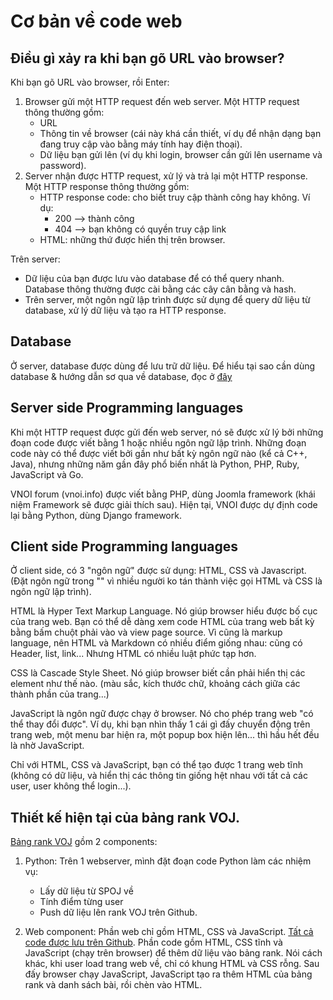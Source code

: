 # Cơ bản về code web

## Điều gì xảy ra khi bạn gõ URL vào browser?

Khi bạn gõ URL vào browser, rồi Enter:

1. Browser gửi một HTTP request đến web server. Một HTTP request thông thường gồm:
    - URL
    - Thông tin về browser (cái này khá cần thiết, ví dụ để nhận dạng bạn đang truy cập vào bằng máy tính hay điện thoại).
    - Dữ liệu bạn gửi lên (ví dụ khi login, browser cần gửi lên username và password).
2. Server nhận được HTTP request, xử lý và trả lại một HTTP response. Một HTTP response thông thường gồm:
    - HTTP response code: cho biết truy cập thành công hay không. Ví dụ:
        - 200 --> thành công
        - 404 --> bạn không có quyền truy cập link
    - HTML: những thứ được hiển thị trên browser.

Trên server:
- Dữ liệu của bạn được lưu vào database để có thể query nhanh. Database thông thường được cài bằng các cây cân bằng và hash.
- Trên server, một ngôn ngữ lập trình được sử dụng để query dữ liệu từ database, xử lý dữ liệu và tạo ra HTTP response.

## Database

Ở server, database được dùng để lưu trữ dữ liệu. Để hiểu tại sao cần dùng database & hướng dẫn sơ qua về database, đọc ở [đây](./2_database.md)

## Server side Programming languages

Khi một HTTP request được gửi đến web server, nó sẽ được xử lý bởi những đoạn code được viết bằng 1 hoặc nhiều ngôn ngữ lập trình. Những đoạn code này có thể được viết bởi gần như bất kỳ ngôn ngữ nào (kể cả C++, Java), nhưng những năm gần đây phổ biến nhất là Python, PHP, Ruby, JavaScript và Go.

VNOI forum (vnoi.info) được viết bằng PHP, dùng Joomla framework (khái niệm Framework sẽ được giải thích sau). Hiện tại, VNOI được dự định code lại bằng Python, dùng Django framework.

## Client side Programming languages

Ở client side, có 3 "ngôn ngữ" được sử dụng: HTML, CSS và Javascript. (Đặt ngôn ngữ trong "" vì nhiều người ko tán thành việc gọi HTML và CSS là ngôn ngữ lập trình).

HTML là Hyper Text Markup Language. Nó giúp browser hiểu được bố cục của trang web. Bạn có thể dễ dàng xem code HTML của trang web bất kỳ bằng bấm chuột phải vào và view page source. Vì cũng là markup language, nên HTML và Markdown có nhiều điểm giống nhau: cũng có Header, list, link... Nhưng HTML có nhiều luật phức tạp hơn.

CSS là Cascade Style Sheet. Nó giúp browser biết cần phải hiển thị các element như thế nào. (màu sắc, kích thước chữ, khoảng cách giữa các thành phần của trang...)

JavaScript là ngôn ngữ được chạy ở browser. Nó cho phép trang web "có thể thay đổi được". Ví dụ, khi bạn nhìn thấy 1 cái gì đấy chuyển động trên trang web, một menu bar hiện ra, một popup box hiện lên... thì hầu hết đều là nhờ JavaScript.

Chỉ với HTML, CSS và JavaScript, bạn có thể tạo được 1 trang web tĩnh (không có dữ liệu, và hiển thị các thông tin giống hệt nhau với tất cả các user, user không thể login...).

## Thiết kế hiện tại của bảng rank VOJ.

[Bảng rank VOJ](https://ngthanhtrung23.github.io/VOJRanklist) gồm 2 components:

1. Python: Trên 1 webserver, mình đặt đoạn code Python làm các nhiệm vụ:
    - Lấy dữ liệu từ SPOJ về
    - Tính điểm từng user
    - Push dữ liệu lên rank VOJ trên Github.

2. Web component: Phần web chỉ gồm HTML, CSS và JavaScript. [Tất cả code được lưu trên Github](https://github.com/ngthanhtrung23/VOJRanklist). Phần code gồm HTML, CSS tĩnh và JavaScript (chạy trên browser) để thêm dữ liệu vào bảng rank. Nói cách khác, khi user load trang web về, chỉ có khung HTML và CSS rỗng. Sau đấy browser chạy JavaScript, JavaScript tạo ra thêm HTML của bảng rank và danh sách bài, rồi chèn vào HTML.
